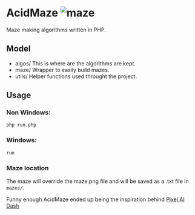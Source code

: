 # AcidMaze ![maze](https://github.com/jordan-castro/AcidMaze/assets/86361283/8f3da7c7-d90d-4c49-8d7d-c6e11fe1db33)

Maze making algorithms written in PHP.

## Model

- algos/
This is where are the algorithms are kept.
- maze/
Wrapper to easily build mazes.
- utils/
Helper functions used throught the project.

## Usage
### Non Windows:
`php run.php`

### Windows:
`run`

### Maze location
The maze will override the maze.png file and will be saved as a .txt file in `mazes/`.

Funny enough AcidMaze ended up being the inspiration behind [Pixel AI Dash](https://jordan-castro.itch.io/pixel-ai-dash)

